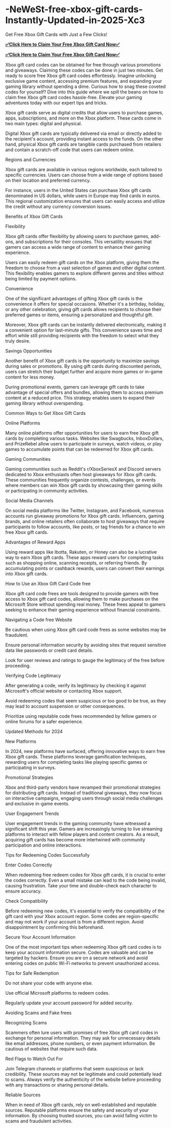 # -NeWeSt-free-xbox-gift-cards-Instantly-Updated-in-2025-Xc3

Get Free Xbox Gift Cards with Just a Few Clicks!

**[✅Click Here to Claim Your Free Xbox Gift Card Now✅](https://todayusapro.xyz/all-gift-card/)**

**[✅Click Here to Claim Your Free Xbox Gift Card Now✅](https://todayusapro.xyz/all-gift-card/)**

Xbox gift card codes can be obtained for free through various promotions and giveaways. Claiming these codes can be done in just two minutes. Get ready to score free Xbox gift card codes effortlessly. Imagine unlocking exclusive game content, accessing premium features, and expanding your gaming library without spending a dime. Curious how to snag these coveted codes for yourself? Dive into this guide where we spill the beans on how to claim free Xbox gift card codes hassle-free. Elevate your gaming adventures today with our expert tips and tricks.

Xbox gift cards serve as digital credits that allow users to purchase games, apps, subscriptions, and more on the Xbox platform. These cards come in two main types: digital and physical.

Digital Xbox gift cards are typically delivered via email or directly added to the recipient's account, providing instant access to the funds. On the other hand, physical Xbox gift cards are tangible cards purchased from retailers and contain a scratch-off code that users can redeem online.

Regions and Currencies

Xbox gift cards are available in various regions worldwide, each tailored to specific currencies. Users can choose from a wide range of options based on their location and preferred currency.

For instance, users in the United States can purchase Xbox gift cards denominated in US dollars, while users in Europe may find cards in euros. This regional customization ensures that users can easily access and utilize the credit without any currency conversion issues.

Benefits of Xbox Gift Cards

Flexibility

Xbox gift cards offer flexibility by allowing users to purchase games, add-ons, and subscriptions for their consoles. This versatility ensures that gamers can access a wide range of content to enhance their gaming experience.

Users can easily redeem gift cards on the Xbox platform, giving them the freedom to choose from a vast selection of games and other digital content. This flexibility enables gamers to explore different genres and titles without being limited by payment options.

Convenience

One of the significant advantages of gifting Xbox gift cards is the convenience it offers for special occasions. Whether it's a birthday, holiday, or any other celebration, giving gift cards allows recipients to choose their preferred games or items, ensuring a personalized and thoughtful gift.

Moreover, Xbox gift cards can be instantly delivered electronically, making it a convenient option for last-minute gifts. This convenience saves time and effort while still providing recipients with the freedom to select what they truly desire.

Savings Opportunities

Another benefit of Xbox gift cards is the opportunity to maximize savings during sales or promotions. By using gift cards during discounted periods, users can stretch their budget further and acquire more games or in-game content for less money.

During promotional events, gamers can leverage gift cards to take advantage of special offers and bundles, allowing them to access premium content at a reduced price. This strategy enables users to expand their gaming library without overspending.

Common Ways to Get Xbox Gift Cards

Online Platforms

Many online platforms offer opportunities for users to earn free Xbox gift cards by completing various tasks. Websites like Swagbucks, InboxDollars, and PrizeRebel allow users to participate in surveys, watch videos, or play games to accumulate points that can be redeemed for Xbox gift cards.

Gaming Communities

Gaming communities such as Reddit's r/XboxSeriesX and Discord servers dedicated to Xbox enthusiasts often host giveaways for Xbox gift cards. These communities frequently organize contests, challenges, or events where members can win Xbox gift cards by showcasing their gaming skills or participating in community activities.

Social Media Channels

On social media platforms like Twitter, Instagram, and Facebook, numerous accounts run giveaway promotions for Xbox gift cards. Influencers, gaming brands, and online retailers often collaborate to host giveaways that require participants to follow accounts, like posts, or tag friends for a chance to win free Xbox gift cards.

Advantages of Reward Apps

Using reward apps like Ibotta, Rakuten, or Honey can also be a lucrative way to earn Xbox gift cards. These apps reward users for completing tasks such as shopping online, scanning receipts, or referring friends. By accumulating points or cashback rewards, users can convert their earnings into Xbox gift cards.

How to Use an Xbox Gift Card Code free

Xbox gift card code frees are tools designed to provide gamers with free access to Xbox gift card codes, allowing them to make purchases on the Microsoft Store without spending real money. These frees appeal to gamers seeking to enhance their gaming experience without financial constraints.

Navigating a Code free Website

Be cautious when using Xbox gift card code frees as some websites may be fraudulent.

Ensure personal information security by avoiding sites that request sensitive data like passwords or credit card details.

Look for user reviews and ratings to gauge the legitimacy of the free before proceeding.

Verifying Code Legitimacy

After generating a code, verify its legitimacy by checking it against Microsoft's official website or contacting Xbox support.

Avoid redeeming codes that seem suspicious or too good to be true, as they may lead to account suspension or other consequences.

Prioritize using reputable code frees recommended by fellow gamers or online forums for a safer experience.

Updated Methods for 2024

New Platforms

In 2024, new platforms have surfaced, offering innovative ways to earn free Xbox gift cards. These platforms leverage gamification techniques, rewarding users for completing tasks like playing specific games or participating in surveys.

Promotional Strategies

Xbox and third-party vendors have revamped their promotional strategies for distributing gift cards. Instead of traditional giveaways, they now focus on interactive campaigns, engaging users through social media challenges and exclusive in-game events.

User Engagement Trends

User engagement trends in the gaming community have witnessed a significant shift this year. Gamers are increasingly turning to live streaming platforms to interact with fellow players and content creators. As a result, acquiring gift cards has become more intertwined with community participation and online interactions.

Tips for Redeeming Codes Successfully

Enter Codes Correctly

When redeeming free redeem codes for Xbox gift cards, it is crucial to enter the codes correctly. Even a small mistake can lead to the code being invalid, causing frustration. Take your time and double-check each character to ensure accuracy.

Check Compatibility

Before redeeming new codes, it's essential to verify the compatibility of the gift card with your Xbox account region. Some codes are region-specific and may not work if your account is from a different region. Avoid disappointment by confirming this beforehand.

Secure Your Account Information

One of the most important tips when redeeming Xbox gift card codes is to keep your account information secure. Codes are valuable and can be targeted by hackers. Ensure you are on a secure network and avoid entering codes on public Wi-Fi networks to prevent unauthorized access.

Tips for Safe Redemption

Do not share your code with anyone else.

Use official Microsoft platforms to redeem codes.

Regularly update your account password for added security.

Avoiding Scams and Fake frees

Recognizing Scams

Scammers often lure users with promises of free Xbox gift card codes in exchange for personal information. They may ask for unnecessary details like email addresses, phone numbers, or even payment information. Be cautious of websites that require such data.

Red Flags to Watch Out For

Join Telegram channels or platforms that seem suspicious or lack credibility. These sources may not be legitimate and could potentially lead to scams. Always verify the authenticity of the website before proceeding with any transactions or sharing personal details.

Reliable Sources

When in need of Xbox gift cards, rely on well-established and reputable sources. Reputable platforms ensure the safety and security of your information. By choosing trusted sources, you can avoid falling victim to scams and fraudulent activities.
​
